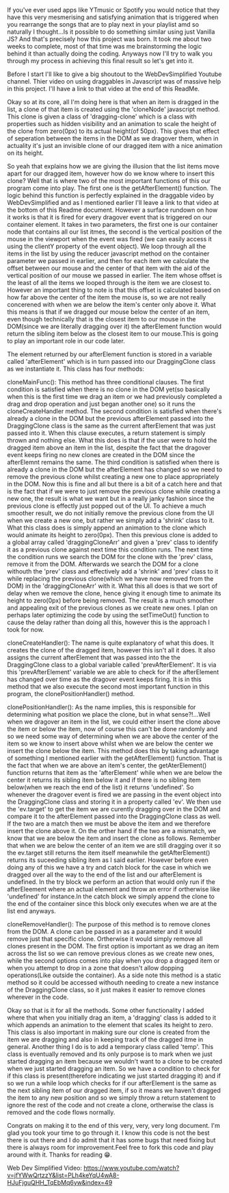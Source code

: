 If you've ever used apps like YTmusic or Spotify you would notice that they have this very mesmerising and satisfying animation that is triggered when you rearrange the songs that are to play next in your playlist amd so naturally I thought...Is it possible to do something similar using just Vanilla JS? And that's precisely how this project was born. It took me about two weeks to complete, most of that time was me brainstorming the logic behind it than actually doing the coding. Anyways now I'll try to walk you through my process in achieving this final result so let's get into it.

Before I start I'll like to give a big shoutout to the WebDevSimplified Youtube channel. Thier video on using draggables in Javascript was of massive help in this project. I'll have a link to that video at the end of this ReadMe.

Okay so at its core, all I'm doing here is that when an item is dragged in the list, a clone of that item is created using the 'cloneNode' javascript method. This clone is given a class of 'dragging-clone' which is a class with properties such as hidden visibility and an animation to scale the height of the clone from zero(0px) to its actual height(of 50px). This gives that effect of seperation between the items in the DOM as we dragover them, when in actuality it's just an invisible clone of our dragged item with a nice animation on its height.

So yeah that explains how we are giving the illusion that the list items move apart for our dragged item, however how do we know where to insert this clone? Well that is where two of the most important functions of this our program come into play. The first one is the getAfterElement() function. The logic behind this function is perfectly explained in the draggable video by WebDevSimplified and as I mentioned earlier I'll leave a link to that video at the bottom of this Readme document. However a surface rundown on how it works is that it is fired for every dragover event that is triggered on our container element. It takes in two parameters, the first one is our container node that contains all our list itmes, the second is the vertical position of the mouse in the viewport when the event was fired (we can easily access it using the clientY property of the event object). We loop through all the items in the list by using the reducer javascript method on the container parameter we passed in earlier, and then for each item we calculate the offset between our mouse and the center of that item with the aid of the vertical position of our mouse we passed in earlier. The item whose offset is the least of all the items we looped through is the item we are closest to. However an important thing to note is that this offset is calculated based on how far above the center of the item the mouse is, so we are not really concerened with when we are below the item's center only above it. What this means is that if we dragged our mouse below the center of an item, even though technically that is the closest item to our mouse in the DOM(since we are literally dragging over it) the afterElement function would return the sibling item below as the closest item to our mouse.This is going to play an important role in our code later.


The element returned by our afterElement function is stored in a variable called 'afterElement' which is in turn passed into our DraggingClone class as we instantiate it. This class has four methods:

cloneMainFunc(): This method has three conditional clauses. The first condition is satisfied when there is no clone in the DOM yet(so basically when this is the first time we drag an item or we had previously completed a drag and drop operation and just began another one) so it runs the cloneCreateHandler method. The second condition is satisfied when there's already a clone in the DOM but the previous afterElement passed into the DraggingClone class is the same as the current afterElement that was just passed into it. When this clause executes, a return statement is simply thrown and nothing else. What this does is that if the user were to hold the dragged item above an item in the list, despite the fact that the dragover event keeps firing no new clones are created in the DOM since the afterElemnt remains the same. The third condition is satisfied when there is already a clone in the DOM but the afterElement has changed so we need to remove the previous clone whilst creating a new one to place appropriately in the DOM. Now this is fine and all but there is a bit of a catch here and that is the fact that if we were to just remove the previous clone while creating a new one, the result is what we want but in a really janky fashion since the previous clone is effectly just popped out of the UI. To achieve a much smoother result, we do not initially remove the previous clone from the UI when we create a new one, but rather we simply add a 'shrink' class to it. What this class does is simply append an animation to the clone which would animate its height to zero(0px). Then this previous clone is added to a global array called 'draggingCloneArr' and given a 'prev' class to identify it as a previous clone against next time this condition runs. The next time the condition runs we search the DOM for the clone with the 'prev' class, remove it from the DOM. Afterwards we search  the DOM for a clone withouth the 'prev' class and effectively add a 'shrink' and 'prev' class to it while replacing the previous clone(which we have now removed from the DOM) in the 'draggingCloneArr' with it. What this all does is that we sort of delay when we remove the clone, hence giving it enough time to animate its height to zero(0px) before being removed. The result is a much smoother and appealing exit of the previous clones as we create new ones. I plan on perhaps later optimizing the code by using the setTimeOut() function to cause the delay rather than doing all this, however this is the approach I took for now.

cloneCreateHandler(): The name is quite explanatory of what this does. It creates the clone of the dragged item, however this isn't all it does. It also assigns the current afterElement that was passed into the the DraggingClone class to a global variable called 'prevAfterElement'. It is via this 'prevAfterElement' variable we are able to check for if the afterElement has changed over time as the dragover event keeps firing. It is in this method that we also execute the second most important function in this program, the clonePositionHandler() method.

clonePositionHandler(): As the name implies, this is responsible for determining what position we place the clone, but in what sense?!...Well when we dragover an item in the list, we could either insert the clone above the item or below the item, now of course this can't be done randomly and so we need some way of determining when we are above the center of the item so we know to insert above whilst when we are below the center we insert the clone below the item. This method does this by taking advantage of something I mentioned earlier with the getAfterElement() function. That is the fact that when we are above an item's center, the getAterElement() function returns that item as the 'afterElement' while when we are below the center it returns its sibling item below it and if there is no sibling item below(when we reach the end of the list) it returns 'undefined'. So whenever the dragover event is fired we are passing in the event object into the DraggingClone class and storing it in a property called 'ev'. We then use the 'ev.target' to get the item we are curently dragging over in the DOM and compare it to the afterElement passed into the DraggingClone class as well. If the two are a match then we must be above the item and we therefore insert the clone above it. On the orther hand if the two are a mismatch, we know that we are below the item and insert the clone as follows. Remember that when we are below the center of an item we are still dragging over it so the ev.target still returns the item itself meanwhile the getAfterElement() returns its suceeding sibling item as I said earlier. However before even doing any of this we have a try and catch block for the case in which we dragged over all the way to the end of the list and our afterElement is undefined. In the try block we perform an action that would only run if the afterEleement where an actual element and throw an error if ortherwise like 'undefined' for instance.In the catch block we simply append the clone to the end of the container since this block only executes when we are at the list end anyways.

cloneRemoveHandler(): The purpose of this method is to remove clones from the DOM. A clone can be passed in as a parameter and it would remove just that specific clone. Ortherwise it would simply remove all clones present in the DOM. The first option is important as we drag an item across the list so we can remove previous clones as we create new ones, while the second options comes into play when you drop a dragged item or when you attempt to drop in a zone that doesn't allow dopping operations(Like outside the container). As a side note this method is a static method so it could be accessed withouth needing to create a new instance of the DraggingClone class, so it just makes it easier to remove clones wherever in the code.

Okay so that is it for all the methods. Some other functionality I added where that when you initially drag an item, a 'dragging' class is added to it which appends an animation to the element that scales its height to zero. This class is also important in making sure our clone is created from the item we are dragging and also in keeping track of the dragged itme in general. Another thing I do is to add a temporary class called 'temp'. This class is eventually removed and its only purpose is to mark when we just started dragging an item because we wouldn't want to a clone to be created when we just started dragging an item. So we have a condition to check for if this class is present(therefore indicating we just started dragging it) and if so we run a while loop which checks for if our afterElement is the same as the next sibling item of our dragged item, if so it means we haven't dragged the item to any new position and so we simply throw a return statement to ignore the rest of the code and not create a clone, ortherwise the class is removed and the code flows normally.

Congrats on making it to the end of this very, very, very long document. I'm glad you took your time to go through it. I know 
this code is not the best there is out there and I do admit that it has some bugs that need fixing but there is always room for improvement.Feel free to fork this code and play around with it. Thanks for reading 😁.


Web Dev Simplified Video: https://www.youtube.com/watch?v=jfYWwQrtzzY&list=PLh4keYqU4wA8-HJuFjguQHH_TqEbMq6yw&index=49
